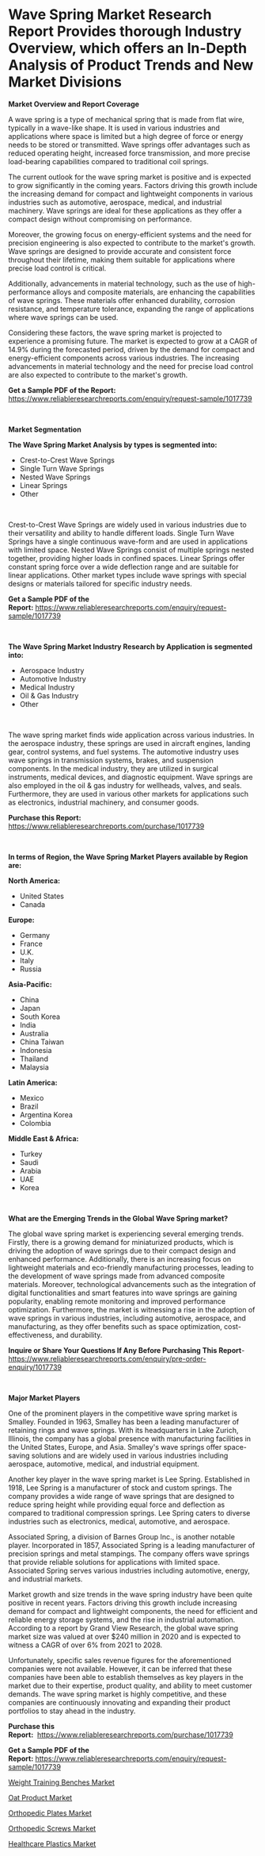 <p><h1>Wave Spring Market Research Report Provides thorough Industry Overview, which offers an In-Depth Analysis of Product Trends and New Market Divisions</h1></p><p><strong>Market Overview and Report Coverage</strong></p>
<p><p>A wave spring is a type of mechanical spring that is made from flat wire, typically in a wave-like shape. It is used in various industries and applications where space is limited but a high degree of force or energy needs to be stored or transmitted. Wave springs offer advantages such as reduced operating height, increased force transmission, and more precise load-bearing capabilities compared to traditional coil springs.</p><p>The current outlook for the wave spring market is positive and is expected to grow significantly in the coming years. Factors driving this growth include the increasing demand for compact and lightweight components in various industries such as automotive, aerospace, medical, and industrial machinery. Wave springs are ideal for these applications as they offer a compact design without compromising on performance.</p><p>Moreover, the growing focus on energy-efficient systems and the need for precision engineering is also expected to contribute to the market's growth. Wave springs are designed to provide accurate and consistent force throughout their lifetime, making them suitable for applications where precise load control is critical.</p><p>Additionally, advancements in material technology, such as the use of high-performance alloys and composite materials, are enhancing the capabilities of wave springs. These materials offer enhanced durability, corrosion resistance, and temperature tolerance, expanding the range of applications where wave springs can be used.</p><p>Considering these factors, the wave spring market is projected to experience a promising future. The market is expected to grow at a CAGR of 14.9% during the forecasted period, driven by the demand for compact and energy-efficient components across various industries. The increasing advancements in material technology and the need for precise load control are also expected to contribute to the market's growth.</p></p>
<p><strong>Get a Sample PDF of the Report:</strong> <a href="https://www.reliableresearchreports.com/enquiry/request-sample/1017739">https://www.reliableresearchreports.com/enquiry/request-sample/1017739</a></p>
<p>&nbsp;</p>
<p><strong>Market Segmentation</strong></p>
<p><strong>The Wave Spring Market Analysis by types is segmented into:</strong></p>
<p><ul><li>Crest-to-Crest Wave Springs</li><li>Single Turn Wave Springs</li><li>Nested Wave Springs</li><li>Linear Springs</li><li>Other</li></ul></p>
<p>&nbsp;</p>
<p><p>Crest-to-Crest Wave Springs are widely used in various industries due to their versatility and ability to handle different loads. Single Turn Wave Springs have a single continuous wave-form and are used in applications with limited space. Nested Wave Springs consist of multiple springs nested together, providing higher loads in confined spaces. Linear Springs offer constant spring force over a wide deflection range and are suitable for linear applications. Other market types include wave springs with special designs or materials tailored for specific industry needs.</p></p>
<p><strong>Get a Sample PDF of the Report:</strong>&nbsp;<a href="https://www.reliableresearchreports.com/enquiry/request-sample/1017739">https://www.reliableresearchreports.com/enquiry/request-sample/1017739</a></p>
<p>&nbsp;</p>
<p><strong>The Wave Spring Market Industry Research by Application is segmented into:</strong></p>
<p><ul><li>Aerospace Industry</li><li>Automotive Industry</li><li>Medical Industry</li><li>Oil & Gas Industry</li><li>Other</li></ul></p>
<p>&nbsp;</p>
<p><p>The wave spring market finds wide application across various industries. In the aerospace industry, these springs are used in aircraft engines, landing gear, control systems, and fuel systems. The automotive industry uses wave springs in transmission systems, brakes, and suspension components. In the medical industry, they are utilized in surgical instruments, medical devices, and diagnostic equipment. Wave springs are also employed in the oil & gas industry for wellheads, valves, and seals. Furthermore, they are used in various other markets for applications such as electronics, industrial machinery, and consumer goods.</p></p>
<p><strong>Purchase this Report:</strong>&nbsp; <a href="https://www.reliableresearchreports.com/purchase/1017739">https://www.reliableresearchreports.com/purchase/1017739</a></p>
<p>&nbsp;</p>
<p><strong>In terms of Region, the Wave Spring Market Players available by Region are:</strong></p>
<p>
    <p> <strong> North America: </strong>
        <ul>
            <li>United States</li>
            <li>Canada</li>
        </ul>
        </p> 
    <p> <strong> Europe: </strong>
        <ul>
            <li>Germany</li>
            <li>France</li>
            <li>U.K.</li>
            <li>Italy</li>
            <li>Russia</li>
        </ul>
        </p> 
    <p> <strong> Asia-Pacific: </strong>
        <ul>
            <li>China</li>
            <li>Japan</li>
            <li>South Korea</li>
            <li>India</li>
            <li>Australia</li>
            <li>China Taiwan</li>
            <li>Indonesia</li>
            <li>Thailand</li>
            <li>Malaysia</li>
        </ul>
        </p> 
    <p> <strong> Latin America: </strong>
        <ul>
            <li>Mexico</li>
            <li>Brazil</li>
            <li>Argentina Korea</li>
            <li>Colombia</li>
        </ul>
        </p> 
    <p> <strong> Middle East & Africa: </strong>
        <ul>
            <li>Turkey</li>
            <li>Saudi</li>
            <li>Arabia</li>
            <li>UAE</li>
            <li>Korea</li>
        </ul>
    </p>
    </p>
<p>&nbsp;</p>
<p><strong>What are the Emerging Trends in the Global Wave Spring market?</strong></p>
<p><p>The global wave spring market is experiencing several emerging trends. Firstly, there is a growing demand for miniaturized products, which is driving the adoption of wave springs due to their compact design and enhanced performance. Additionally, there is an increasing focus on lightweight materials and eco-friendly manufacturing processes, leading to the development of wave springs made from advanced composite materials. Moreover, technological advancements such as the integration of digital functionalities and smart features into wave springs are gaining popularity, enabling remote monitoring and improved performance optimization. Furthermore, the market is witnessing a rise in the adoption of wave springs in various industries, including automotive, aerospace, and manufacturing, as they offer benefits such as space optimization, cost-effectiveness, and durability.</p></p>
<p><strong>Inquire or Share Your Questions If Any Before Purchasing This Report</strong>- <a href="https://www.reliableresearchreports.com/enquiry/pre-order-enquiry/1017739">https://www.reliableresearchreports.com/enquiry/pre-order-enquiry/1017739</a></p>
<p>&nbsp;</p>
<p><strong>Major Market Players</strong></p>
<p><p>One of the prominent players in the competitive wave spring market is Smalley. Founded in 1963, Smalley has been a leading manufacturer of retaining rings and wave springs. With its headquarters in Lake Zurich, Illinois, the company has a global presence with manufacturing facilities in the United States, Europe, and Asia. Smalley's wave springs offer space-saving solutions and are widely used in various industries including aerospace, automotive, medical, and industrial equipment.</p><p>Another key player in the wave spring market is Lee Spring. Established in 1918, Lee Spring is a manufacturer of stock and custom springs. The company provides a wide range of wave springs that are designed to reduce spring height while providing equal force and deflection as compared to traditional compression springs. Lee Spring caters to diverse industries such as electronics, medical, automotive, and aerospace.</p><p>Associated Spring, a division of Barnes Group Inc., is another notable player. Incorporated in 1857, Associated Spring is a leading manufacturer of precision springs and metal stampings. The company offers wave springs that provide reliable solutions for applications with limited space. Associated Spring serves various industries including automotive, energy, and industrial markets.</p><p>Market growth and size trends in the wave spring industry have been quite positive in recent years. Factors driving this growth include increasing demand for compact and lightweight components, the need for efficient and reliable energy storage systems, and the rise in industrial automation. According to a report by Grand View Research, the global wave spring market size was valued at over $240 million in 2020 and is expected to witness a CAGR of over 6% from 2021 to 2028.</p><p>Unfortunately, specific sales revenue figures for the aforementioned companies were not available. However, it can be inferred that these companies have been able to establish themselves as key players in the market due to their expertise, product quality, and ability to meet customer demands. The wave spring market is highly competitive, and these companies are continuously innovating and expanding their product portfolios to stay ahead in the industry.</p></p>
<p><strong>Purchase this Report:</strong>&nbsp;&nbsp;<a href="https://www.reliableresearchreports.com/purchase/1017739">https://www.reliableresearchreports.com/purchase/1017739</a></p>
<p></p>
<p><strong>Get a Sample PDF of the Report:</strong>&nbsp;<a href="https://www.reliableresearchreports.com/enquiry/request-sample/1017739">https://www.reliableresearchreports.com/enquiry/request-sample/1017739</a></p>
<p><p><a href="https://medium.com/@hugthess010/weight-training-benches-market-report-reveals-the-latest-trends-and-growth-opportunities-of-this-d3666d68fffb">Weight Training Benches Market</a></p><p><a href="https://medium.com/@laurenbrown1918/oat-product-market-comprehensive-assessment-by-type-application-and-geography-3f3a3a17edb0">Oat Product Market</a></p><p><a href="https://www.linkedin.com/pulse/orthopedic-plates-market-research-report-provides-thorough-4abic/">Orthopedic Plates Market</a></p><p><a href="https://www.linkedin.com/pulse/orthopedic-screws-market-size-growth-forecast-from-2023--yw7wc/">Orthopedic Screws Market</a></p><p><a href="https://www.linkedin.com/pulse/healthcare-plastics-market-size-share-global-analysis-report-kwdqc/">Healthcare Plastics Market</a></p></p>